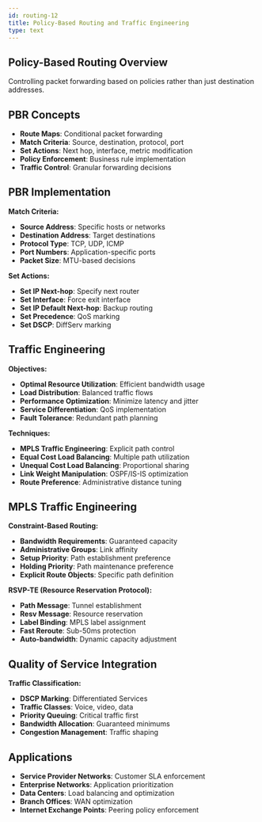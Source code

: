 ```yaml
---
id: routing-12
title: Policy-Based Routing and Traffic Engineering
type: text
---
```



## Policy-Based Routing Overview

Controlling packet forwarding based on policies rather than just destination addresses.

## PBR Concepts

- **Route Maps**: Conditional packet forwarding
- **Match Criteria**: Source, destination, protocol, port
- **Set Actions**: Next hop, interface, metric modification
- **Policy Enforcement**: Business rule implementation
- **Traffic Control**: Granular forwarding decisions

## PBR Implementation

**Match Criteria:**
- **Source Address**: Specific hosts or networks
- **Destination Address**: Target destinations
- **Protocol Type**: TCP, UDP, ICMP
- **Port Numbers**: Application-specific ports
- **Packet Size**: MTU-based decisions

**Set Actions:**
- **Set IP Next-hop**: Specify next router
- **Set Interface**: Force exit interface
- **Set IP Default Next-hop**: Backup routing
- **Set Precedence**: QoS marking
- **Set DSCP**: DiffServ marking

## Traffic Engineering

**Objectives:**
- **Optimal Resource Utilization**: Efficient bandwidth usage
- **Load Distribution**: Balanced traffic flows
- **Performance Optimization**: Minimize latency and jitter
- **Service Differentiation**: QoS implementation
- **Fault Tolerance**: Redundant path planning

**Techniques:**
- **MPLS Traffic Engineering**: Explicit path control
- **Equal Cost Load Balancing**: Multiple path utilization
- **Unequal Cost Load Balancing**: Proportional sharing
- **Link Weight Manipulation**: OSPF/IS-IS optimization
- **Route Preference**: Administrative distance tuning

## MPLS Traffic Engineering

**Constraint-Based Routing:**
- **Bandwidth Requirements**: Guaranteed capacity
- **Administrative Groups**: Link affinity
- **Setup Priority**: Path establishment preference
- **Holding Priority**: Path maintenance preference
- **Explicit Route Objects**: Specific path definition

**RSVP-TE (Resource Reservation Protocol):**
- **Path Message**: Tunnel establishment
- **Resv Message**: Resource reservation
- **Label Binding**: MPLS label assignment
- **Fast Reroute**: Sub-50ms protection
- **Auto-bandwidth**: Dynamic capacity adjustment

## Quality of Service Integration

**Traffic Classification:**
- **DSCP Marking**: Differentiated Services
- **Traffic Classes**: Voice, video, data
- **Priority Queuing**: Critical traffic first
- **Bandwidth Allocation**: Guaranteed minimums
- **Congestion Management**: Traffic shaping

## Applications

- **Service Provider Networks**: Customer SLA enforcement
- **Enterprise Networks**: Application prioritization
- **Data Centers**: Load balancing and optimization
- **Branch Offices**: WAN optimization
- **Internet Exchange Points**: Peering policy enforcement